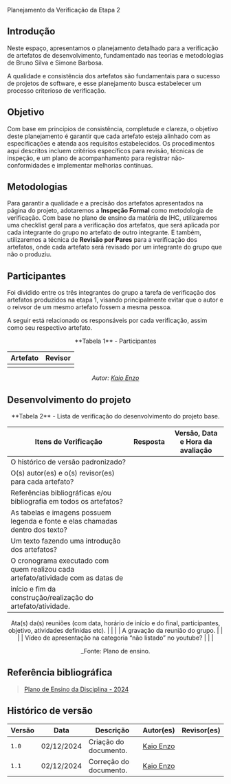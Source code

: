 Planejamento da Verificação da Etapa 2

## __Introdução__

Neste espaço, apresentamos o planejamento detalhado para a verificação de artefatos de desenvolvimento, fundamentado nas teorias e metodologias de Bruno Silva e Simone Barbosa.

A qualidade e consistência dos artefatos são fundamentais para o sucesso de projetos de software, e esse planejamento busca estabelecer um processo criterioso de verificação.  

## __Objetivo__

Com base em princípios de consistência, completude e clareza, o objetivo deste planejamento é garantir que cada artefato esteja alinhado com as especificações e atenda aos requisitos estabelecidos. 
Os procedimentos aqui descritos incluem critérios específicos para revisão, técnicas de inspeção, e um plano de acompanhamento para registrar não-conformidades e implementar melhorias contínuas.


## __Metodologias__

Para garantir a qualidade e a precisão dos artefatos apresentados na página do projeto, adotaremos a __Inspeção Formal__ como metodologia de verificação.
Com base no plano de ensino da matéria de IHC, utilizaremos uma checklist geral para a verificação dos artefatos, que será aplicada por cada integrante do grupo no artefato de outro integrante. E também, utilizaremos a técnica de __Revisão por Pares__ para a verificação dos artefatos, onde cada artefato será revisado por um integrante do grupo que não o produziu.

## __Participantes__

Foi dividido entre os três integrantes do grupo a tarefa de verificação dos artefatos produzidos na etapa 1, visando principalmente evitar que o autor e o reivsor de um mesmo artefato fossem a mesma pessoa.

A seguir está relacionado os responsáveis por cada verificação, assim como seu respectivo artefato.


<center>
**Tabela 1** - Participantes

| Artefato | Revisor |
|---------|----------|
| []() | []() |

_Autor: [Kaio Enzo](https://github.com/kaioenzo)_
</center>

## __Desenvolvimento do projeto__

<center>
**Tabela 2** - Lista de verificação do desenvolvimento do projeto base.

| Itens de Verificação | Resposta | Versão, Data e Hora da avaliação |
|----------------------|----------|----------------------------------|
| O histórico de versão padronizado? |  | |
| O(s) autor(es) e o(s) revisor(es) para cada artefato? | | |
| Referências bibliográficas e/ou bibliografia em todos os artefatos? | | |
|As tabelas e imagens possuem legenda e fonte e elas chamadas dentro dos texto? | | |
| Um texto fazendo uma introdução dos artefatos? | | |
| O cronograma executado com quem realizou cada artefato/atividade com as datas de
início e fim da construção/realização do artefato/atividade. | | |
Ata(s) da(s) reuniões (com data, horário de início e do final, participantes, objetivo,
atividades definidas etc). | | |
| A gravação da reunião do grupo. | | |
| Vídeo de apresentação na categoria “não listado” no youtube? | | |

_Fonte: Plano de ensino.
</center>

## __Referência bibliográfica__

> [Plano de Ensino da Disciplina - 2024](../../../assets/documentos/Plano_de_Ensino.pdf)


## __Histórico de versão__

| Versão |    Data    |      Descrição      |             Autor(es)                        |Revisor(es)|
|--------|------------|---------------------|----------------------------------------------|---------|
| `1.0`  | 02/12/2024 | Criação do documento. | [Kaio Enzo](https://github.com/kaioenzo)||
| `1.1`  | 02/12/2024 | Correção do documento. | [Kaio Enzo](https://github.com/kaioenzo)||
